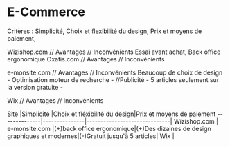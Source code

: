 # E-Commerce

Critères : Simplicité, Choix et flexibilité du design, Prix et moyens de paiement, 

Wizishop.com // Avantages // Inconvénients
Essai avant achat, Back office ergonomique
Oxatis.com // Avantages // Inconvénients

e-monsite.com // Avantages // Inconvénients
Beaucoup de choix de design - Optimisation moteur de recherche - //Publicité - 5 articles seulement sur la version gratuite -

Wix // Avantages // Inconvénients

Site          |Simplicité     |Choix et fléxibilité du design|Prix et moyens de paiement
--------------|---------------|------------------------------|
Wizishop.com  |
e-monsite.com |(+)back office ergonomique|(+)Des dizaines de design graphiques et modernes|(-)Gratuit jusqu'à 5 articles|
Wix           |
